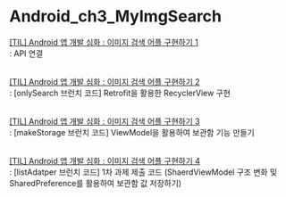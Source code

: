 # Android_ch3_MyImgSearch

[[TIL] Android 앱 개발 심화 : 이미지 검색 어플 구현하기 1](https://velog.io/@wiz_hey/TIL-Android-%EC%95%B1-%EA%B0%9C%EB%B0%9C-%EC%8B%AC%ED%99%94-%EC%9D%B4%EB%AF%B8%EC%A7%80-%EA%B2%80%EC%83%89-%EC%96%B4%ED%94%8C-%EA%B5%AC%ED%98%84%ED%95%98%EA%B8%B0-1) <br>
: API 연결 <br>
<br>

[[TIL] Android 앱 개발 심화 : 이미지 검색 어플 구현하기 2](https://velog.io/@wiz_hey/TIL-Android-%EC%95%B1-%EA%B0%9C%EB%B0%9C-%EC%8B%AC%ED%99%94-%EC%9D%B4%EB%AF%B8%EC%A7%80-%EA%B2%80%EC%83%89-%EC%96%B4%ED%94%8C-%EA%B5%AC%ED%98%84%ED%95%98%EA%B8%B0-2) <br>
: [onlySearch 브런치 코드] Retrofit을 활용한 RecyclerView 구현 <br>
<br>

[[TIL] Android 앱 개발 심화 : 이미지 검색 어플 구현하기 3](https://velog.io/@wiz_hey/TIL-Android-%EC%95%B1-%EA%B0%9C%EB%B0%9C-%EC%8B%AC%ED%99%94-%EC%9D%B4%EB%AF%B8%EC%A7%80-%EA%B2%80%EC%83%89-%EC%96%B4%ED%94%8C-%EA%B5%AC%ED%98%84%ED%95%98%EA%B8%B0-3) <br>
: [makeStorage 브런치 코드] ViewModel을 활용하여 보관함 기능 만들기 <br>
<br>

[[TIL] Android 앱 개발 심화 : 이미지 검색 어플 구현하기 4](https://velog.io/@wiz_hey/TIL-Android-%EC%95%B1-%EA%B0%9C%EB%B0%9C-%EC%8B%AC%ED%99%94-%EC%9D%B4%EB%AF%B8%EC%A7%80-%EA%B2%80%EC%83%89-%EC%96%B4%ED%94%8C-%EA%B5%AC%ED%98%84%ED%95%98%EA%B8%B0-4) <br>
: [listAdatper 브런치 코드] 1차 과제 제출 코드 (ShaerdViewModel 구조 변화 및 SharedPreference를 활용하여 보관함 값 저장하기) <br>
